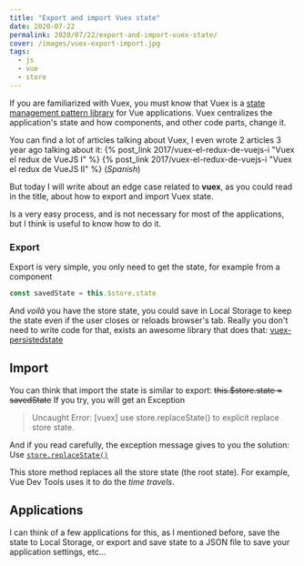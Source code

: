 ```yaml
---
title: "Export and import Vuex state"
date: 2020-07-22
permalink: 2020/07/22/export-and-import-vuex-state/
cover: /images/vuex-export-import.jpg
tags: 
  - js
  - vue
  - store
---
```


If you are familiarized with Vuex, you must know that Vuex is a [state management pattern library](https://vuex.vuejs.org/#what-is-vuex) for Vue applications. Vuex centralizes the application's state and how components, and other code parts, change it.

You can find a lot of articles talking about Vuex, I even wrote 2 articles 3 year ago talking about it: {% post_link 2017/vuex-el-redux-de-vuejs-i "Vuex el redux de VueJS I" %} {% post_link 2017/vuex-el-redux-de-vuejs-i "Vuex el redux de VueJS II" %} (_Spanish_)

But today I will write about an edge case related to **vuex**, as you could read in the title, about how to export and import Vuex state.

Is a very easy process, and is not necessary for most of the applications, but I think is useful to know how to do it.

### Export
Export is very simple, you only need to get the state, for example from a component

```js
const savedState = this.$store.state
```

And _voilà_ you have the store state, you could save in Local Storage to keep the state even if the user closes or reloads browser's tab. Really you don't need to write code for that, exists an awesome library that does that: [vuex-persistedstate](https://github.com/robinvdvleuten/vuex-persistedstate)

## Import
You can think that import the state is similar to export:
~~this.$store.state = savedState~~
If you try, you will get an Exception

> Uncaught Error: [vuex] use store.replaceState() to explicit replace store state.

And if you read carefully, the exception message gives to you the solution: Use [`store.replaceState()`](https://vuex.vuejs.org/api/#replacestate)

This store method replaces all the store state (the root state). For example, Vue Dev Tools uses it to do the _time travels_.

## Applications

I can think of a few applications for this, as I mentioned before, save the state to Local Storage, or export and save state to a JSON file to save your application settings, etc...


